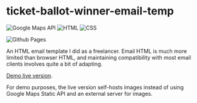 # ticket-ballot-winner-email-temp

![Google Maps API](https://img.shields.io/badge/Made_with-Google_Maps_API-4285F4?style=for-the-badge&logo=googlemaps&labelColor=white)
![HTML](https://img.shields.io/badge/Made_with-HTML-E34F26?style=for-the-badge&logo=html5&labelColor=white)
![CSS](https://img.shields.io/badge/Made_with-CSS-1572B6?style=for-the-badge&logo=css3&logoColor=1572B6&labelColor=white)

![Github Pages](https://img.shields.io/badge/hosted_on-Github_Pages-222222?style=for-the-badge&logo=githubpages&labelColor=white&logoColor=222222)

An HTML email template I did as a freelancer. Email HTML is much more limited
than browser HTML, and maintaining compatibility with most email clients
involves quite a bit of adapting.

[Demo live version](https://aplietexe.github.io/ticket-ballot-winner-email-temp/).

For demo purposes, the live version self-hosts images instead of using Google
Maps Static API and an external server for images.
